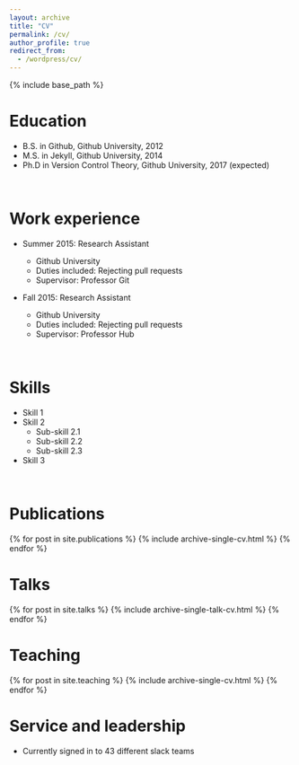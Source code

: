 ```yaml
---
layout: archive
title: "CV"
permalink: /cv/
author_profile: true
redirect_from:
  - /wordpress/cv/
---
```


{% include base_path %}

Education
======
* B.S. in Github, Github University, 2012
* M.S. in Jekyll, Github University, 2014
* Ph.D in Version Control Theory, Github University, 2017 (expected)
<br/>

Work experience
======
* Summer 2015: Research Assistant
  * Github University
  * Duties included: Rejecting pull requests
  * Supervisor: Professor Git

* Fall 2015: Research Assistant
  * Github University
  * Duties included: Rejecting pull requests
  * Supervisor: Professor Hub
<br/>

Skills
======
* Skill 1
* Skill 2
  * Sub-skill 2.1
  * Sub-skill 2.2
  * Sub-skill 2.3
* Skill 3
<br/>

Publications
======
  {% for post in site.publications %}
    {% include archive-single-cv.html %}
  {% endfor %}
<br/>

Talks
======
  {% for post in site.talks %}
    {% include archive-single-talk-cv.html %}
  {% endfor %}
<br/>

Teaching
======
  {% for post in site.teaching %}
    {% include archive-single-cv.html %}
  {% endfor %}
<br/>
  
Service and leadership
======
* Currently signed in to 43 different slack teams
